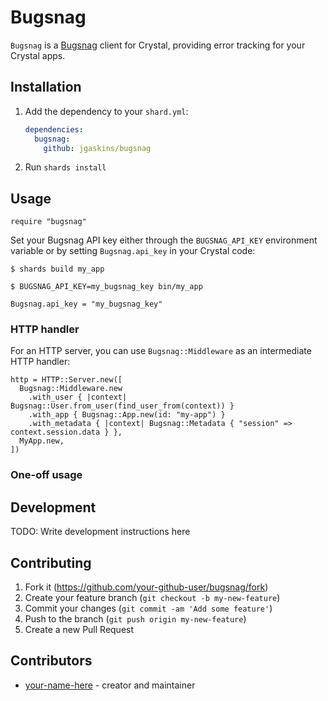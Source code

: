 # Bugsnag

`Bugsnag` is a [Bugsnag](https://bugsnag.com) client for Crystal, providing error tracking for your Crystal apps.

## Installation

1. Add the dependency to your `shard.yml`:

   ```yaml
   dependencies:
     bugsnag:
       github: jgaskins/bugsnag
   ```

2. Run `shards install`

## Usage

```crystal
require "bugsnag"
```

Set your Bugsnag API key either through the `BUGSNAG_API_KEY` environment variable or by setting `Bugsnag.api_key` in your Crystal code:

```
$ shards build my_app

$ BUGSNAG_API_KEY=my_bugsnag_key bin/my_app
```

```crystal
Bugsnag.api_key = "my_bugsnag_key"
```

### HTTP handler

For an HTTP server, you can use `Bugsnag::Middleware` as an intermediate HTTP handler:

```crystal
http = HTTP::Server.new([
  Bugsnag::Middleware.new
    .with_user { |context| Bugsnag::User.from_user(find_user_from(context)) }
    .with_app { Bugsnag::App.new(id: "my-app") }
    .with_metadata { |context| Bugsnag::Metadata { "session" => context.session.data } },
  MyApp.new,
])
```

### One-off usage

## Development

TODO: Write development instructions here

## Contributing

1. Fork it (<https://github.com/your-github-user/bugsnag/fork>)
2. Create your feature branch (`git checkout -b my-new-feature`)
3. Commit your changes (`git commit -am 'Add some feature'`)
4. Push to the branch (`git push origin my-new-feature`)
5. Create a new Pull Request

## Contributors

- [your-name-here](https://github.com/your-github-user) - creator and maintainer
